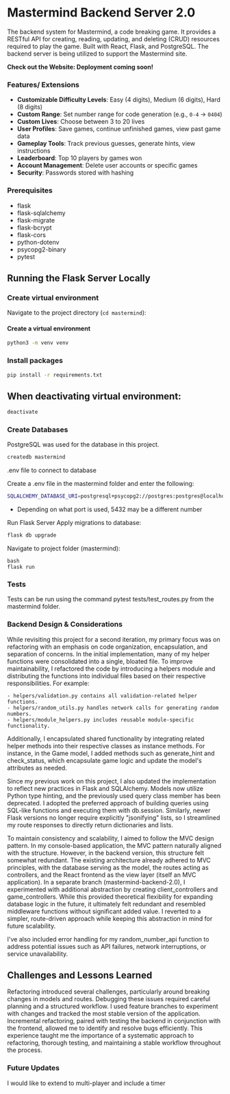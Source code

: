 # Mastermind Backend Server 2.0

The backend system for Mastermind, a code breaking game. It provides a RESTful API for creating, reading, updating, and deleting (CRUD) resources required to play the game. Built with React, Flask, and PostgreSQL. The backend server is being utilized to support the Mastermind site.

**Check out the Website: Deployment coming soon!**

### Features/ Extensions  

- **Customizable Difficulty Levels**: Easy (4 digits), Medium (6 digits), Hard (8 digits)  
- **Custom Range**: Set number range for code generation (e.g., `0-4` → `0404`)  
- **Custom Lives**: Choose between 3 to 20 lives  
- **User Profiles**: Save games, continue unfinished games, view past game data  
- **Gameplay Tools**: Track previous guesses, generate hints, view instructions  
- **Leaderboard**: Top 10 players by games won  
- **Account Management**: Delete user accounts or specific games  
- **Security**: Passwords stored with hashing  


### Prerequisites

- flask
- flask-sqlalchemy
- flask-migrate
- flask-bcrypt
- flask-cors
- python-dotenv
- psycopg2-binary
- pytest

## Running the Flask Server Locally

### Create virtual environment

Navigate to the project directory (`cd mastermind`):

#### Create a virtual environment

```bash
python3 -m venv venv
```

### Install packages

```bash
pip install -r requirements.txt
```

## When deactivating virtual environment:

```bash
deactivate
```

### Create Databases

PostgreSQL was used for the database in this project.

```bash
createdb mastermind
```

.env file to connect to database

Create a .env file in the mastermind folder and enter the following:

```bash
SQLALCHEMY_DATABASE_URI=postgresql+psycopg2://postgres:postgres@localhost:5432/mastermind
```
- Depending on what port is used, 5432 may be a different number

Run Flask Server
Apply migrations to database:

```bash
flask db upgrade
```

Navigate to project folder (mastermind):

```
bash
flask run
```

### Tests

Tests can be run using the command pytest tests/test_routes.py from the mastermind folder.

### Backend Design & Considerations

While revisiting this project for a second iteration, my primary focus was on refactoring with an emphasis on code organization, encapsulation, and separation of concerns. In the initial implementation, many of my helper functions were consolidated into a single, bloated file. To improve maintainability, I refactored the code by introducing a helpers module and distributing the functions into individual files based on their respective responsibilities. For example:

    - helpers/validation.py contains all validation-related helper functions.
    - helpers/random_utils.py handles network calls for generating random numbers.
    - helpers/module_helpers.py includes reusable module-specific functionality.

Additionally, I encapsulated shared functionality by integrating related helper methods into their respective classes as instance methods. For instance, in the Game model, I added methods such as generate_hint and check_status, which encapsulate game logic and update the model's attributes as needed.

Since my previous work on this project, I also updated the implementation to reflect new practices in Flask and SQLAlchemy. Models now utilize Python type hinting, and the previously used query class member has been deprecated. I adopted the preferred approach of building queries using SQL-like functions and executing them with db.session. Similarly, newer Flask versions no longer require explicitly "jsonifying" lists, so I streamlined my route responses to directly return dictionaries and lists.

To maintain consistency and scalability, I aimed to follow the MVC design pattern. In my console-based application, the MVC pattern naturally aligned with the structure. However, in the backend version, this structure felt somewhat redundant. The existing architecture already adhered to MVC principles, with the database serving as the model, the routes acting as controllers, and the React frontend as the view layer (itself an MVC application). In a separate branch (mastermind-backend-2.0), I experimented with additional abstraction by creating client_controllers and game_controllers. While this provided theoretical flexibility for expanding database logic in the future, it ultimately felt redundant and resembled middleware functions without significant added value. I reverted to a simpler, route-driven approach while keeping this abstraction in mind for future scalability.

I've also included error handling for my random_number_api function to address potential issues such as API failures, network interruptions, or service unavailability.
  

## Challenges and Lessons Learned

Refactoring introduced several challenges, particularly around breaking changes in models and routes. Debugging these issues required careful planning and a structured workflow. I used feature branches to experiment with changes and tracked the most stable version of the application. Incremental refactoring, paired with testing the backend in conjunction with the frontend, allowed me to identify and resolve bugs efficiently. This experience taught me the importance of a systematic approach to refactoring, thorough testing, and maintaining a stable workflow throughout the process.

### Future Updates
I would like to extend to multi-player and include a timer
